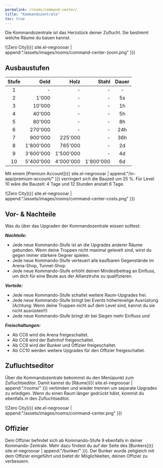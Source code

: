 ```yaml
---
permalink: /rooms/command-center/
title: "Kommandozentrale"
toc: true
---
```


Die Kommandozentrale ist das Herzstück deiner Zuflucht. Sie bestimmt welche Räume du bauen kannst.

![Zero City]({{ site.el-negroooar | append:"/assets/images/rooms/command-center-zoom.png" }})


## Ausbaustufen

| Stufe |      Geld |      Holz |     Stahl | Dauer |
|:-----:| ---------:| ---------:| ---------:|:-----:|
|   1   |         - |         - |         - |   -   |
|   2   |     1'000 |         - |         - |  5s   |
|   3   |    10'000 |         - |         - |  1h   |
|   4   |    40'000 |         - |         - |  5h   |
|   5   |    80'000 |         - |         - |  8h   |
|   6   |   270'000 |         - |         - |  24h  |
|   7   |   900'000 |   225'000 |         - |  36h  |
|   8   | 1'800'000 |   765'000 |         - |  2d   |
|   9   | 3'600'000 | 1'500'000 |         - |  4d   |
|  10   | 5'400'000 | 4'000'000 | 1'800'000 |  6d   |

Mit einem [Premium Account]({{ site.el-negroooar | append:"/in-app/premium-account/" }}) verringert sich die Bauzeit um 25 %.
Für Level 10 wäre die Bauzeit: 4 Tage und 12 Stunden anstatt 6 Tage.

![Zero City]({{ site.el-negroooar | append:"/assets/images/rooms/command-center-costs.png" }})


## Vor- & Nachteile
Was du über das Upgraden der Kommandozentrale wissen solltest:

***Nachteile:***

* Jede neue Kommando-Stufe ist an die Upgrades anderer Räume gebunden. Wenn deine Truppen nicht maximal gelevelt sind, wirst du gegen immer stärkere Gegner spielen.
* Jede neue Kommando-Stufe verteuert alle kaufbaren Gegenstände im Arena-Shop, Tunnel-Shop.
* Jede neue Kommando-Stufe erhöht deinen Mindestbeitrag an Einfluss, um dich für eine Beute aus der Allianztruhe zu qualifizieren.

***Vorteile:***

* Jede neue Kommando-Stufe schaltet weitere Raum-Upgrades frei.
* Jede neue Kommando-Stufe bringt bei Events höherlevelige Ausrüstung (Achtung: Wenn deine Truppen nicht auf dem Level sind, kannst du sie nicht ausrüsten!!)
* Jede neue Kommando-Stufe bringt dir bei Siegen mehr Einfluss und 

***Freischaltungen:***

* Ab CC6 wird die Arena freigeschaltet.
* Ab CC8 wird der Bahnhof freigeschaltet.
* Ab CC9 wird der Bunker und Offizier freigeschaltet.
* Ab CC10 werden weitere Upgrades für den Offizier freigeschaltet.


## Zufluchtseditor

Über die Kommandozentrale bekommst du den Menüpunkt zum Zufluchtseditor. Damit kannst du [Räume]({{ site.el-negroooar | append:"/rooms/" }}) verbinden und wieder trennen um separate Upgrades zu erledigen. Wenn du einen Raum länger gedrückt hälst, kommst du ebenfalls in den Zufluchtseditor.

![Zero City]({{ site.el-negroooar | append:"/assets/images/rooms/command-center.png" }})

## Offizier

Dein Offizier befindet sich ab Kommando-Stufe 9 ebenfalls in deiner Kommando-Zentrale.
Mehr dazu findest du auf der Seite des [Bunkers]({{ site.el-negroooar | append:"/bunker/" }}). Der Bunker wurde zeitgleich mit dem Offizier eingeführt und bietet dir Möglichkeiten, deinen Offizier zu verbessern.